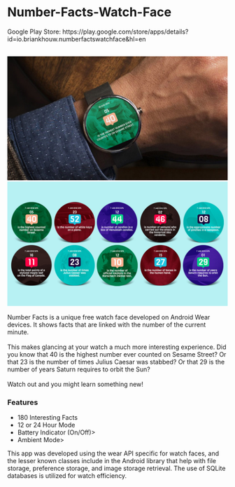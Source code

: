 # Number-Facts-Watch-Face

<p>Google Play Store: https://play.google.com/store/apps/details?id=io.briankhouw.numberfactswatchface&hl=en</p>
<br>
<img src="https://raw.githubusercontent.com/tjosan007/Number-Facts-Watch-Face/master/GP_02.jpg" width="650px"><br>
<img src="https://raw.githubusercontent.com/tjosan007/Number-Facts-Watch-Face/master/GP_03.jpg "width="650px">

Number Facts is a unique free watch face developed on Android Wear devices. It shows facts that are linked with the number of the current minute.<br><br> This makes glancing at your watch a much more interesting experience. Did you know that 40 is the highest number ever counted on Sesame Street? Or that 23 is the number of times Julius Caesar was stabbed? Or that 29 is the number of years Saturn requires to orbit the Sun?<br><br>Watch out and you might learn something new!

<h3>Features</h3>
<ul>
  <li>180 Interesting Facts</li>
  <li>12 or 24 Hour Mode</li>
  <li>Battery Indicator (On/Off)></li>
  <li>Ambient Mode></li>
</ul>

This app was developed using the wear API specific for watch faces, and the lesser known classes include in the Android library that help with file storage, preference storage, and image storage retrieval. The use of SQLite databases is utilized for watch efficiency.


